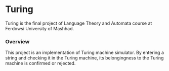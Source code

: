 # Turing

Turing is the final project of Language Theory and Automata course at Ferdowsi University of Mashhad.

### Overview

This project is an implementation of Turing machine simulator.
By entering a string and checking it in the Turing machine, its belongingness to the Turing machine is confirmed or rejected.